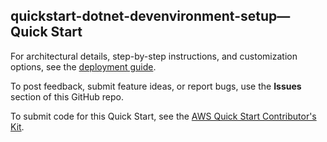 
## quickstart-dotnet-devenvironment-setup—Quick Start

For architectural details, step-by-step instructions, and customization options, see the [deployment guide](https://aws-quickstart.github.io/quickstart-dotnet-devenvironment-setup/).

To post feedback, submit feature ideas, or report bugs, use the **Issues** section of this GitHub repo. 

To submit code for this Quick Start, see the [AWS Quick Start Contributor's Kit](https://aws-quickstart.github.io/).